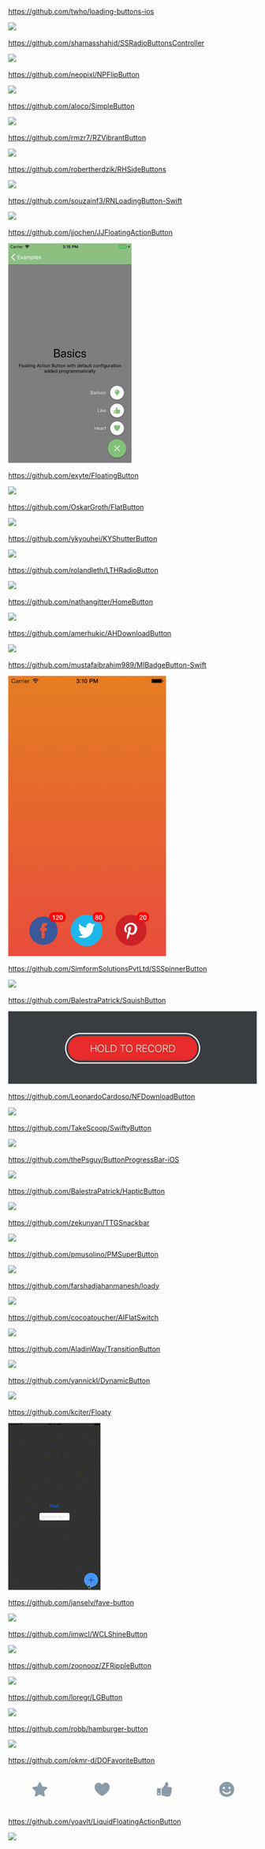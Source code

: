 https://github.com/twho/loading-buttons-ios

![](https://github.com/twho/loading-buttons-ios/raw/master/gif/overview-light.gif)

https://github.com/shamasshahid/SSRadioButtonsController

![](https://github.com/shamasshahid/SSRadioButtonsController/raw/master/demoRadioButtons.gif?raw=true)

https://github.com/neopixl/NPFlipButton

![](https://github.com/neopixl/NPFlipButton/raw/master/Documentation/npflipbutton.gif?raw=true)

https://github.com/aloco/SimpleButton

![](https://raw.githubusercontent.com/aloco/SimpleButton/master/Resources/example.gif)

https://github.com/rmzr7/RZVibrantButton

![](https://github.com/a1anyip/AYVibrantButton/raw/master/Readme/screenshot.png?raw=true)

https://github.com/robertherdzik/RHSideButtons

![](https://github.com/robertherdzik/RHSideButtons/raw/master/Demo/RHSideButtons_R.gif)

https://github.com/souzainf3/RNLoadingButton-Swift

![](https://raw.githubusercontent.com/souzainf3/RNLoadingButton-Swift/master/RNLoadingButtonDemo/Screens/screen2.png)

https://github.com/jjochen/JJFloatingActionButton

![](https://github.com/jjochen/JJFloatingActionButton/raw/master/Images/JJFloatingActionButtonBasics.gif)

https://github.com/exyte/FloatingButton

![](https://raw.githubusercontent.com/exyte/FloatingButton/master/Assets/demo.gif)

https://github.com/OskarGroth/FlatButton

![](https://camo.githubusercontent.com/beb914e3d7b367ed987bca2b484ee86c5b2dd21c/68747470733a2f2f73332e616d617a6f6e6177732e636f6d2f63696e646f72692f696d616765732f666c6174627574746f6e2e706e67)

https://github.com/ykyouhei/KYShutterButton

![](https://cloud.githubusercontent.com/assets/5757351/8271385/a614921e-184f-11e5-9a64-efcd0c1cd0e2.gif)

https://github.com/rolandleth/LTHRadioButton

![](https://camo.githubusercontent.com/b8d9e9a76a27648b1af0b62ec266befa377e4848/68747470733a2f2f726f6c616e646c6574682e636f6d2f696d616765732f726164696f2d627574746f6e2f6769662e676966)

https://github.com/nathangitter/HomeButton

![](https://github.com/nathangitter/HomeButton/raw/master/Resources/demo.gif)

https://github.com/amerhukic/AHDownloadButton

![](https://raw.githubusercontent.com/amerhukic/AHDownloadButton/master/Demo.gif)

https://github.com/mustafaibrahim989/MIBadgeButton-Swift

![](https://github.com/mustafaibrahim989/MIBadgeButton-Swift/raw/master/screenshot.png)

https://github.com/SimformSolutionsPvtLtd/SSSpinnerButton

![](https://github.com/simformsolutions/SSSpinnerButton/raw/master/SSSpinnerButton.gif?raw=true)

https://github.com/BalestraPatrick/SquishButton

![](https://github.com/BalestraPatrick/SquishButton/raw/master/demo.gif)

https://github.com/LeonardoCardoso/NFDownloadButton

![](https://github.com/LeonardoCardoso/NFDownloadButton/raw/master/Images/iOS.gif)

https://github.com/TakeScoop/SwiftyButton

![](https://github.com/TakeScoop/SwiftyButton/raw/master/Examples/demo.gif)

https://github.com/thePsguy/ButtonProgressBar-iOS

![](https://raw.githubusercontent.com/thePsguy/ButtonProgressBar-iOS/master/preview.gif)

https://github.com/BalestraPatrick/HapticButton

![](https://github.com/BalestraPatrick/HapticButton/raw/master/example.gif)

https://github.com/zekunyan/TTGSnackbar

![](https://github.com/zekunyan/TTGSnackbar/raw/master/Resources/screen_shot.png)

https://github.com/pmusolino/PMSuperButton

![](https://github.com/pmusolino/PMSuperButton/raw/master/docs/ripple_button.gif?raw=true)

https://github.com/farshadjahanmanesh/loady

![](https://github.com/farshadjahanmanesh/loady/raw/master/examples/_gif.gif)

https://github.com/cocoatoucher/AIFlatSwitch

![](https://camo.githubusercontent.com/255e71858b8e1122f642c67348acf07b1dc9b5fc/68747470733a2f2f73332e616d617a6f6e6177732e636f6d2f662e636c2e6c792f6974656d732f3170307733423045336d3249326b3365307a31512f6f6e6f66662e676966)

https://github.com/AladinWay/TransitionButton

![](https://camo.githubusercontent.com/522141a47cc93405d5cde41237a497c18ed8d872/68747470733a2f2f63646e2e6472696262626c652e636f6d2f75736572732f36323331392f73637265656e73686f74732f313934353539332f73686f742e676966)

https://github.com/yannickl/DynamicButton

![](https://cloud.githubusercontent.com/assets/798235/20039804/d4b533ca-a44a-11e6-8d4e-07aa45ef4a76.gif)

https://github.com/kciter/Floaty

![](https://github.com/kciter/Floaty/raw/master/Images/preview.gif)

https://github.com/janselv/fave-button

![](https://github.com/janselv/fave-button/raw/master/fave-button1.gif)

https://github.com/imwcl/WCLShineButton

![](https://github.com/imwcl/WCLShineButton/raw/master/DemoGif.gif)

https://github.com/zoonooz/ZFRippleButton

![](https://github.com/zoonooz/ZFRippleButton/raw/master/Screenshot/colored-button.gif)

https://github.com/loregr/LGButton

![](https://github.com/loregr/LGButton/raw/develop/media/preview_btn.png)

https://github.com/robb/hamburger-button

![](https://camo.githubusercontent.com/b6420e91ec22de8abe30ee2010e8276e4b55a47f/687474703a2f2f726f62622e69732f696d672f68616d6275726765722d627574746f6e2e676966)

https://github.com/okmr-d/DOFavoriteButton

![](https://raw.githubusercontent.com/okmr-d/okmr-d.github.io/master/img/DOFavoriteButton/demo.gif)

https://github.com/yoavlt/LiquidFloatingActionButton

![](https://github.com/yoavlt/LiquidFloatingActionButton/raw/master/Demo/top.gif?raw=true)

